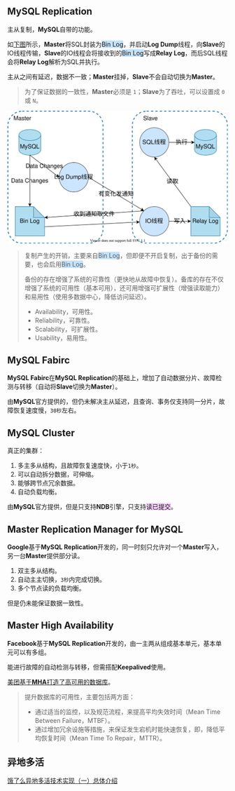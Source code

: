 ## MySQL Replication

主从复制，**MySQL**自带的功能。

如[下图](https://blog.csdn.net/weixin_43750212/article/details/104778156)所示，**Master**将SQL封装为<span style=background:#c2e2ff>Bin Log</span>，并启动**Log Dump**线程，向**Slave**的IO线程传输，**Slave**的IO线程会将接收到的<span style=background:#c2e2ff>Bin Log</span>写成**Relay Log**，而后SQL线程会将**Relay Log**解析为SQL并执行。

主从之间有延迟，数据不一致；**Master**挂掉，**Slave**不会自动切换为**Master**。

> 为了保证数据的一致性，**Master**必须是 `1`；**Slave**为了吞吐，可以设置成 `0` 或 `N`。

![](../images/7/mysql_replication.svg)

> 复制产生的开销，主要来自<span style=background:#c2e2ff>Bin Log</span>，但即便不开启复制，出于备份的需要，也会启用<span style=background:#c2e2ff>Bin Log</span>。
>
> 备份的存在增强了系统的可靠性（更快地从故障中恢复）。备库的存在不仅增强了系统的可用性（基本可用），还可用增强可扩展性（增强读取能力）和易用性（使用多数据中心，降低访问延迟）。
>
> - Availability，可用性。
> - Reliability，可靠性。
> - Scalability，可扩展性。
> - Usability，易用性。



## MySQL Fabirc

**MySQL Fabirc**在**MySQL Replication**的基础上，增加了自动数据分片、故障检测与转移（自动将**Slave**切换为**Master**）。

由**MySQL**官方提供的，但仍未解决主从延迟，且查询、事务仅支持同一分片，故障恢复速度慢，`30秒`左右。



## MySQL Cluster

真正的集群：

1. 多主多从结构，且故障恢复速度快，小于`1秒`。
2. 可以自动拆分数据，可伸缩。
3. 能够跨节点冗余数据。
4. 自动负载均衡。

由**MySQL**官方提供，但是只支持**NDB**引擎，只支持<span style=background:#f8d2ff>读已提交</span>。



## Master Replication Manager for MySQL

**Google**基于**MySQL Replication**开发的，同一时刻只允许对一个**Master**写入，另一台**Master**提供部分读。

1. 双主多从结构。
2. 自动主主切换，`3秒`内完成切换。
3. 多个节点读的负载均衡。

但是仍未能保证数据一致性。



## Master High Availability

**Facebook**基于**MySQL Replication**开发的，由一主两从组成基本单元，基本单元可以有多组。

能进行故障的自动检测与转移，但需搭配**Keepalived**使用。

[美团基于**MHA**打造了高可用的数据库](https://tech.meituan.com/2017/06/29/database-availability-architecture.html)。

> 提升数据库的可用性，主要包括两方面：
>
> - 通过适当的监控，以及规范流程，来提高平均失效时间（Mean Time Between Failure，MTBF）。
> - 通过增加冗余设施等措施，来保证发生宕机时能快速恢复，即，降低平均恢复时间（Mean Time To Repair，MTTR）。



## 异地多活

[饿了么异地多活技术实现（一）总体介绍](https://zhuanlan.zhihu.com/p/32009822)

